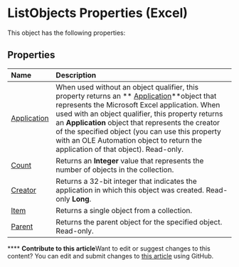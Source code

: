 
# ListObjects Properties (Excel)
This object has the following properties:

## Properties



|**Name**|**Description**|
|:-----|:-----|
| [Application](7b1a3c94-8446-9f4c-98fb-3fd1f99360f1.md)|When used without an object qualifier, this property returns an  ** [Application](19b73597-5cf9-4f56-8227-b5211f657f6f.md)**object that represents the Microsoft Excel application. When used with an object qualifier, this property returns an  **Application** object that represents the creator of the specified object (you can use this property with an OLE Automation object to return the application of that object). Read-only.|
| [Count](ad5df088-54c7-63c3-c25a-77370fe3d250.md)|Returns an  **Integer** value that represents the number of objects in the collection.|
| [Creator](6baa548b-04a6-e0eb-d45f-8d3f24848c3b.md)|Returns a 32-bit integer that indicates the application in which this object was created. Read-only  **Long**.|
| [Item](39f00da9-170d-e62b-4beb-38e06a8ba533.md)|Returns a single object from a collection.|
| [Parent](479a6593-702e-f834-a944-a68df8cba69f.md)|Returns the parent object for the specified object. Read-only.|

****   **Contribute to this article**Want to edit or suggest changes to this content? You can edit and submit changes to  [this article](https://github.com/jhershey00/VBA_Excel_Test/OpenXMLCon/articles/97d4a4fa-2b50-4b3f-acd1-8ac5ca7d69ff.md) using GitHub.

